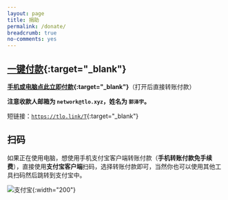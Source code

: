 ```yaml
---
layout: page
title: 捐助
permalink: /donate/
breadcrumb: true
no-comments: yes
---
```

## [一键付款](https://tlo.link/a/mobile-redirect.php?default=https%3a%2f%2ftlo.link%2fa%2fnoreferer-redirect.php%3furl%3dhttps%253a%252f%252fshenghuo.alipay.com%252fsend%252fpayment%252ffill.htm%253foptEmail%253dnetwork%2540tlo.xyz%2526title%253dDomate%252520ZE3kr&mobile=https%3a%2f%2fqr.alipay.com%2fap9exv5cnp5mbofk4d){:target="_blank"}

**[手机或电脑点此立即付款](https://tlo.link/a/mobile-redirect.php?default=https%3a%2f%2ftlo.link%2fa%2fnoreferer-redirect.php%3furl%3dhttps%253a%252f%252fshenghuo.alipay.com%252fsend%252fpayment%252ffill.htm%253foptEmail%253dnetwork%2540tlo.xyz%2526title%253dDomate%252520ZE3kr&mobile=https%3a%2f%2fqr.alipay.com%2fap9exv5cnp5mbofk4d){:target="_blank"}**（打开后直接转账付款）

**注意收款人邮箱为 `network@tlo.xyz`，姓名为 `郭泽宇`。**

短链接：[`https://tlo.link/T`](https://tlo.link/a/mobile-redirect.php?default=https%3a%2f%2ftlo.link%2fa%2fnoreferer-redirect.php%3furl%3dhttps%253a%252f%252fshenghuo.alipay.com%252fsend%252fpayment%252ffill.htm%253foptEmail%253dnetwork%2540tlo.xyz%2526title%253dDomate%252520ZE3kr&mobile=https%3a%2f%2fqr.alipay.com%2fap9exv5cnp5mbofk4d){:target="_blank"}

## 扫码

如果正在使用电脑，想使用手机支付宝客户端转账付款（**手机转账付款免手续费**），直接使用**支付宝客户端**扫码，选择转账付款即可，当然你也可以使用其他工具扫码然后跳转到支付宝中。

![支付宝](https://cdn-tlo.b0.upaiyun.com/ze3kr/pay/alipay.png){:width="200"}
